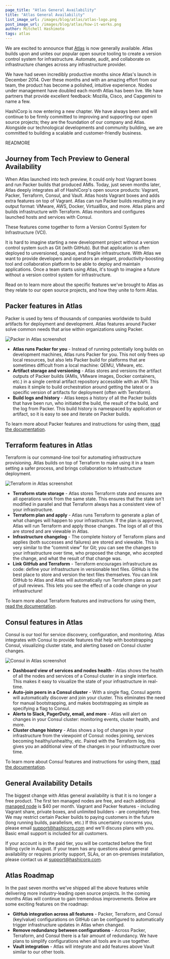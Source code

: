 ```yaml
---
page_title: "Atlas General Availability"
title: "Atlas General Availability"
list_image_url: /images/blog/atlas/atlas-logo.png
post_image_url: /images/blog/atlas/how-it-works.png
author: Mitchell Hashimoto
tags: atlas
---
```


We are excited to announce that [Atlas](https://atlas.hashicorp.com) is now generally available. Atlas builds upon and unites our popular open source tooling to create a version control system for infrastructure. Automate, audit, and collaborate on infrastructure changes across any infrastructure provider.

We have had seven incredibly productive months since Atlas's launch in December 2014. Over these months and with an amazing effort from our team, the product has become a polished, intuitive experience. Nodes under management have doubled each month Atlas has been live. We have partners that provide excellent feedback: Mozilla, Cisco, and Capgemini to name a few.

HashiCorp is now entering a new chapter. We have always been and will continue to be firmly committed to improving and supporting our open source projects; they are the foundation of our company and Atlas. Alongside our technological developments and community building, we are committed to building a scalable and customer-friendly business.

READMORE

## Journey from Tech Preview to General Availability

When Atlas launched into tech preview, it could only host Vagrant boxes and run Packer builds that produced AMIs. Today, just seven months later, Atlas deeply integrates all of HashiCorp's open source products: Vagrant, Packer, Terraform, Consul, and Vault. Atlas hosts Vagrant boxes and adds extra features on top of Vagrant. Atlas can run Packer builds resulting in any output format: VMware, AWS, Docker, VirtualBox, and more. Atlas plans and builds infrastructure with Terraform. Atlas monitors and configures launched hosts and services with Consul. 

These features come together to form a Version Control System for Infrastructure (VCI). 

It is hard to imagine starting a new development project without a version control system such as Git (with GitHub). But that application is often deployed to unversioned, opaque, and fragile infrastructure. With Atlas we want to provide developers and operators an elegant, productivity-boosting tool and collaboration platform to be able to deploy and maintain applications. Once a team starts using Atlas, it's tough to imagine a future without a version control system for infrastructure.

Read on to learn more about the specific features we've brought to Atlas as they relate to our open source projects, and how they unite to form Atlas.

## Packer features in Atlas

Packer is used by tens of thousands of companies worldwide to build artifacts for deployment and development. Atlas features around Packer solve common needs that arise within organizations using Packer.

![Packer in Atlas screenshot](/images/blog/atlas/packer-screenshot.png)

  * **Atlas runs Packer for you** - Instead of running potentially long builds on development machines, Atlas runs Packer for you. This not only frees up local resources, but also lets Packer build for platforms that are sometimes difficult from a local machine: QEMU, VMware, etc. 
  * **Artifact storage and versioning** - Atlas stores and versions the artifact outputs of Packer builds (AMIs, VMware images, Docker containers, etc.) in a single central artifact repository accessible with an API. This makes it simple to build orchestration around getting the latest or a specific version of artifacts for deployment (often with Terraform). 
  * **Build logs and history** - Atlas keeps a history of all the Packer builds that have been run, who initiated the build, the result of the build, and the log from Packer. This build history is namespaced by application or artifact, so it is easy to see and iterate on Packer builds.

To learn more about Packer features and instructions for using them, [read the documentation](https://atlas.hashicorp.com/help/packer/features).

## Terraform features in Atlas

Terraform is our command-line tool for automating infrastructure provisioning. Atlas builds on top of Terraform to make using it in a team setting a safer process, and brings collaboration to infrastructure deployment.

![Terraform in Atlas screenshot](/images/blog/atlas/terraform-screenshot.png)

  * **Terraform state storage** - Atlas stores Terraform state and ensures are all operations work from the same state. This ensures that the state isn't modified in parallel and that Terraform always has a consistent view of your infrastructure.
  * **Terraform plan and apply** - Atlas runs Terraform to generate a plan of what changes will happen to your infrastructure. If the plan is approved, Atlas will run Terraform and apply those changes. The logs of all of this are stored and are viewable in Atlas.
  * **Infrastructure changelog** - The complete history of Terraform plans and applies (both successes and failures) are stored and viewable. This is very similar to the “commit view” for Git; you can see the changes to your infrastructure over time, who proposed the change, who accepted the change, and what the result of that change was. 
  * **Link GitHub and Terraform** - Terraform encourages infrastructure as code: define your infrastructure in versionable text files. GitHub is the best place to store and version the text files themselves. You can link GitHub to Atlas and Atlas will automatically run Terraform plans as part of pull reviews. This lets you see the effect of a code change on your infrastructure!

To learn more about Terraform features and instructions for using them, [read the documentation](https://atlas.hashicorp.com/help/terraform/features).

## Consul features in Atlas

Consul is our tool for service discovery, configuration, and monitoring. Atlas integrates with Consul to provide features that help with bootstrapping Consul, visualizing cluster state, and alerting based on Consul cluster changes.

![Consul in Atlas screenshot](/images/blog/atlas/consul-screenshot.png)

  * **Dashboard view of services and nodes health** - Atlas shows the health of all the nodes and services of a Consul cluster in a single interface. This makes it easy to visualize the state of your infrastructure in real-time.
  * **Auto-join peers in a Consul cluster** - With a single flag, Consul agents will automatically discover and join your cluster. This eliminates the need for manual bootstrapping, and makes bootstrapping as simple as specifying a flag to Consul.
  * **Alerts to Slack, PagerDuty, email, and more** - Atlas will alert on changes in your Consul cluster: monitoring events, cluster health, and more. 
  * **Cluster change history** - Atlas shows a log of changes in your infrastructure from the viewpoint of Consul: nodes joining, services becoming healthy/unhealthy, etc. Paired with the Terraform log, this gives you an additional view of the changes in your infrastructure over time.

To learn more about Consul features and instructions for using them, [read the documentation](https://atlas.hashicorp.com/help/consul/features).
 
## General Availability Details

The biggest change with Atlas general availability is that it is no longer a free product. The first ten managed nodes are free, and each additional [managed node](https://atlas.hashicorp.com/help/glossary#managed-node) is $40 per month. Vagrant and Packer features - including Vagrant share, private boxes, and unlimited builders - are completely free. We may restrict certain Packer builds to paying customers in the future (long running builds, parallelism, etc.) If this uncertainty concerns you, please email <a href="mailto:support@hashicorp.com">support@hashicorp.com</a> and we'll discuss plans with you. Basic email support is included for all customers. 

If your account is in the paid tier, you will be contacted before the first billing cycle in August. If your team has any questions about general availability or requires priority support, SLAs, or an on-premises installation, please contact us at <a href="mailto:support@hashicorp.com">support@hashicorp.com</a>.
 
## Atlas Roadmap

In the past seven months we've shipped all the above features while delivering more industry-leading open source projects. In the coming months Atlas will continue to gain tremendous improvements. Below are some exciting features on the roadmap:

  * **GitHub integration across all features** - Packer, Terraform, and Consul (key/value) configurations on GitHub can be configured to automatically trigger infrastructure updates in Atlas when changed.
  * **Remove redundancy between configurations** - Across Packer, Terraform, and Consul there is a fair amount of redundancy. We have plans to simplify configurations when all tools are in use together.
  * **Vault integration** - Atlas will integrate and add features above Vault similar to our other tools.
